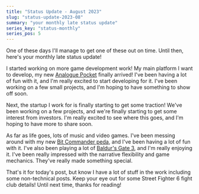 ```yaml
---
title: "Status Update - August 2023"
slug: "status-update-2023-08"
summary: "your monthly late status update"
series_key: "status-monthly"
series_pos: 5
---
```


One of these days I'll manage to get one of these out on time. Until then, here's your monthly late status update!

I started working on more game development work! My main platform I want to develop, my
new [Analogue Pocket](https://www.analogue.co/pocket/) finally arrived! I've been having a lot of fun with it, and I'm
really excited to start developing for it. I've been working on a few small projects, and I'm hoping to have something
to show off soon.

Next, the startup I work for is finally starting to get some traction! We've been working on a few projects, and we're
finally starting to get some interest from investors. I'm really excited to see where this goes, and I'm hoping to
have more to share soon.

As far as life goes, lots of music and video games. I've been messing around with my
new [Bit Commander peda](https://www.earthquakerdevices.com/bit-commander), and I've been having a lot of fun with it.
I've also been playing a lot of [Baldur's Gate 3](https://baldursgate3.game/), and I'm really enjoying it. I've been
really impressed with the narrative flexibility and game mechanics. They've really made something special.

That's it for today's post, but know I have a lot of stuff in the work including some non-technical posts. Keep your eye
out for some Street Fighter 6 fight club details! Until next time, thanks for reading!